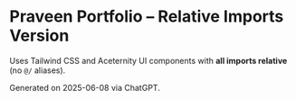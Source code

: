 # Praveen Portfolio – Relative Imports Version

Uses Tailwind CSS and Aceternity UI components with **all imports relative** (no `@/` aliases).

Generated on 2025-06-08 via ChatGPT.

